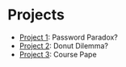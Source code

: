 # Projects


* [Project 1](/proj/01/proj01.md): Password Paradox?
* [Project 2](/proj/02/proj02.md): Donut Dilemma?
* [Project 3](/proj/03/proj03.md): Course Pape
